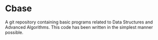 # Cbase
A git repository containing basic programs related to Data Structures and Advanced Algorithms.
This code has been written in the simplest manner possible.
